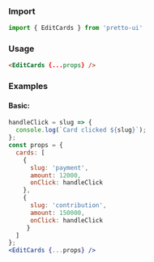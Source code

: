 ### Import
```js static
import { EditCards } from 'pretto-ui'
```

### Usage
```html
<EditCards {...props} />

```
### Examples
#### Basic:
```jsx
handleClick = slug => {
  console.log(`Card clicked ${slug}`);
};
const props = {
  cards: [
    {
      slug: 'payment',
      amount: 12000,
      onClick: handleClick
    },
    {
      slug: 'contribution',
      amount: 150000,
      onClick: handleClick
     }
  ]
};
<EditCards {...props} />
```
